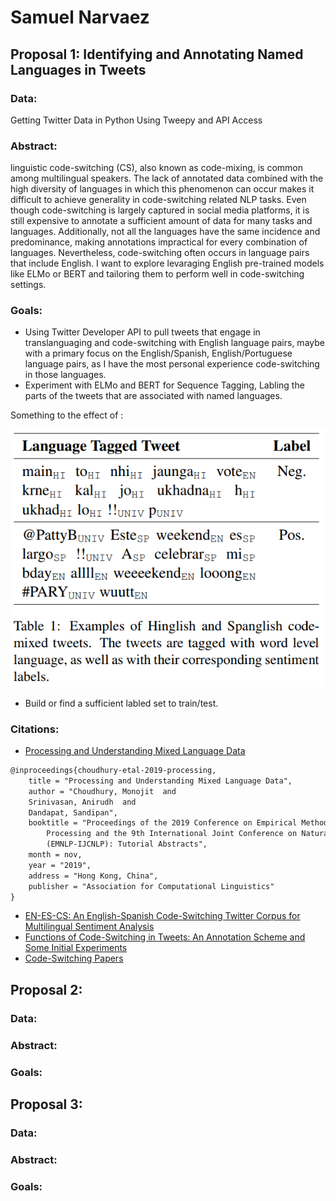 # Samuel Narvaez

## Proposal 1: Identifying and Annotating Named Languages in Tweets
### Data: 
Getting Twitter Data in Python Using Tweepy and API Access
### Abstract:

linguistic code-switching (CS), also known as code-mixing, is common among multilingual speakers. The lack of annotated data combined with the high diversity of languages in which this phenomenon can occur makes it difficult to achieve generality in code-switching related NLP tasks. Even though code-switching is largely captured in social media platforms, it is still expensive to annotate a sufficient amount of data for many tasks and languages. Additionally, not all the languages have the same incidence and predominance, making annotations impractical for every combination of languages. Nevertheless, code-switching often occurs in language pairs that include English. I want to explore levaraging English pre-trained models like ELMo or BERT and tailoring them to perform well in code-switching settings. 

### Goals:
* Using Twitter Developer API to pull tweets that engage in translanguaging and code-switching with English language pairs, maybe with a primary focus on the English/Spanish, English/Portuguese language pairs, as I have the most personal experience code-switching in those languages. 
* Experiment with ELMo and BERT for Sequence Tagging, Labling the parts of the tweets that are associated with named languages. 

Something to the effect of :


![](media/sentimix_table.png)
* Build or find a sufficient labled set to train/test. 

### Citations:
* [Processing and Understanding Mixed Language Data](https://genius1237.github.io/emnlp19_tut/)
```latex
@inproceedings{choudhury-etal-2019-processing,
    title = "Processing and Understanding Mixed Language Data",
    author = "Choudhury, Monojit  and
    Srinivasan, Anirudh  and
    Dandapat, Sandipan",
    booktitle = "Proceedings of the 2019 Conference on Empirical Methods in Natural Language
        Processing and the 9th International Joint Conference on Natural Language Processing
        (EMNLP-IJCNLP): Tutorial Abstracts",
    month = nov,
    year = "2019",
    address = "Hong Kong, China",
    publisher = "Association for Computational Linguistics"
}
```
* [EN-ES-CS: An English-Spanish Code-Switching Twitter Corpus for Multilingual Sentiment Analysis](https://www.aclweb.org/anthology/L16-1655.pdf)
* [Functions of Code-Switching in Tweets: An Annotation Scheme and Some Initial Experiments](https://www.aclweb.org/anthology/L16-1260.pdf)
* [Code-Switching Papers](https://github.com/gentaiscool/code-switching-papers)
## Proposal 2:
### Data:
### Abstract:
### Goals:

## Proposal 3:
### Data:
### Abstract:
### Goals:
